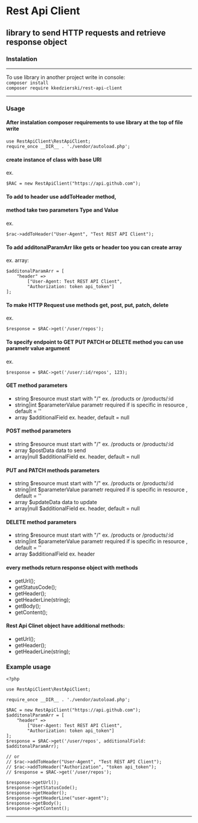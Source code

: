 # Rest Api Client
## library to send HTTP requests and retrieve response object 

### Instalation

***

To use library in another project write in console:  
```composer install```\
```composer require kkedzierski/rest-api-client```

***

### Usage

#### After instalation composer requirements to use library at the top of file write
```
use RestApiClient\RestApiClient;
require_once __DIR__ . './vendor/autoload.php';
```

#### create instance of class with base URI
ex.
```
$RAC = new RestApiClient("https://api.github.com");
```

#### To add to header use addToHeader method, 
#### method take two parameters Type and Value
ex.
```
$rac->addToHeader("User-Agent", "Test REST API Client");
```

#### To add additonalParamArr like gets or header too you can create array
ex. array:
```
$additonalParamArr = [
    "header" => 
        ["User-Agent: Test REST API Client", 
        "Authorization: token api_token"]
];
```
#### To make HTTP Request use methods get, post, put, patch, delete
ex. 
```
$response = $RAC->get('/user/repos');
```

#### To specify endpoint to GET PUT PATCH or DELETE method you can use parametr value argument
ex.
```
$response = $RAC->get('/user/:id/repos', 123);
```

#### GET method parameters
* string  $resource must start with "/" ex. /products or /products/:id
* string|int  $parameterValue parametr required if is specific in resource , default = ''
* array   $additionalField ex. header, default = null

#### POST method parameters
 * string       $resource must start with "/" ex. /products or /products/:id
 * array        $postData data to send
 * array|null   $additionalField ex. header, default = null
 
#### PUT and PATCH methods parameters
 * string       $resource must start with "/" ex. /products or /products/:id
 * string|int       $parameterValue parametr required if is specific in resource , default = ''
 * array        $updateData data to update
 * array|null   $additionalField ex. header, default = null

#### DELETE method parameters
 * string  $resource must start with "/" ex. /products or /products/:id
 * string|int  $parameterValue parametr required if is specific in resource , default = ''
 * array   $additionalField ex. header

#### every methods return response object with methods
* getUrl();
* getStatusCode();
* getHeader();
* getHeaderLine(string);
* getBody();
* getContent();  


#### Rest Api Clinet object have additional methods:
* getUrl();
* getHeader();
* getHeaderLine(string);

### Example usage
```
<?php

use RestApiClient\RestApiClient;

require_once __DIR__ . './vendor/autoload.php';

$RAC = new RestApiClient("https://api.github.com");
$additonalParamArr = [
    "header" => 
        ["User-Agent: Test REST API Client", 
        "Authorization: token api_token"]
];
$response = $RAC->get('/user/repos', additionalField: $additonalParamArr);

// or
// $rac->addToHeader("User-Agent", "Test REST API Client");
// $rac->addToHeader("Authorization", "token api_token");
// $response = $RAC->get('/user/repos');

$response->getUrl();
$response->getStatusCode();
$response->getHeader();
$response->getHeaderLine("user-agent");
$response->getBody();
$response->getContent();

```
***


